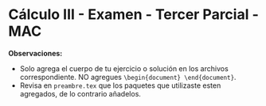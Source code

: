 # Cálculo III - Examen - Tercer Parcial - MAC

**Observaciones:**
- Solo agrega el cuerpo de tu ejercicio o solución en los archivos correspondiente. NO agregues `\begin{document} \end{document}`.
- Revisa en `preambre.tex` que los paquetes que utilizaste esten agregados, de lo contrario añadelos.
